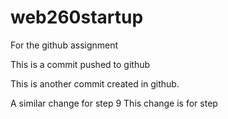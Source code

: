 # web260startup
For the github assignment

This is a commit pushed to github

This is another commit created in github.

A similar change for step 9
This change is for step 